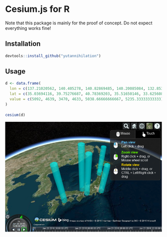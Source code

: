 Cesium.js for R
===============

Note that this package is mainly for the proof of concept. Do not expect everything works fine!

## Installation

```r
devtools::install_github("yutannihilation")
```

## Usage

```r
d <- data.frame(
  lon = c(137.21020562, 140.405278, 140.82869485, 140.20085084, 132.85377785, 136.22478304),
  lat = c(35.03694116, 39.75276687, 40.78369203, 35.51650146, 33.62560801, 35.85026611),
  value = c(5092, 4639, 3470, 4633, 5038.66666666667, 5235.33333333333)
)

cesium(d)
```

![](screenshot.png)
